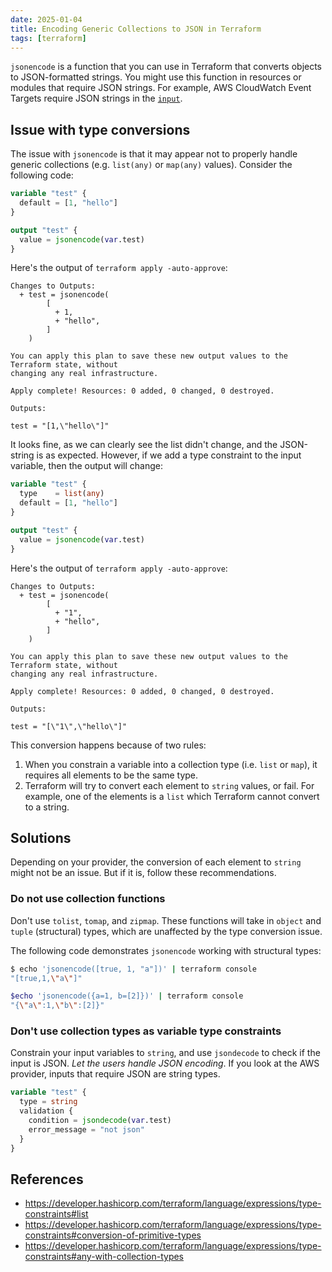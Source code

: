 ```yaml
---
date: 2025-01-04
title: Encoding Generic Collections to JSON in Terraform
tags: [terraform]
---
```


`jsonencode` is a function that you can use in Terraform that converts objects to JSON-formatted strings.
You might use this function in resources or modules that require JSON strings. For example, AWS CloudWatch
Event Targets require JSON strings in the [`input`](https://registry.terraform.io/providers/hashicorp/aws/latest/docs/resources/cloudwatch_event_target#input-1).

## Issue with type conversions

The issue with `jsonencode` is that it may appear not to properly handle generic collections (e.g. `list(any)` or `map(any)` values).
Consider the following code:

```tf
variable "test" {
  default = [1, "hello"]
}

output "test" {
  value = jsonencode(var.test)
}
```

Here's the output of `terraform apply -auto-approve`:

```plaintext
Changes to Outputs:
  + test = jsonencode(
        [
          + 1,
          + "hello",
        ]
    )

You can apply this plan to save these new output values to the Terraform state, without
changing any real infrastructure.

Apply complete! Resources: 0 added, 0 changed, 0 destroyed.

Outputs:

test = "[1,\"hello\"]"
```

It looks fine, as we can clearly see the list didn't change, and the JSON-string is as expected.
However, if we add a type constraint to the input variable, then the output will change:

```tf
variable "test" {
  type    = list(any)
  default = [1, "hello"]
}

output "test" {
  value = jsonencode(var.test)
}
```

Here's the output of `terraform apply -auto-approve`:

```plaintext
Changes to Outputs:
  + test = jsonencode(
        [
          + "1",
          + "hello",
        ]
    )

You can apply this plan to save these new output values to the Terraform state, without
changing any real infrastructure.

Apply complete! Resources: 0 added, 0 changed, 0 destroyed.

Outputs:

test = "[\"1\",\"hello\"]"
```

This conversion happens because of two rules:

1. When you constrain a variable into a collection type (i.e. `list` or `map`), it requires all elements to be the same type.
2. Terraform will try to convert each element to `string` values, or fail. For example, one of the elements is a `list`
   which Terraform cannot convert to a string.

## Solutions

Depending on your provider, the conversion of each element to `string` might not be an issue. But if it is, follow these
recommendations.

### Do not use collection functions

Don't use `tolist`, `tomap`, and `zipmap`. These functions will take in `object` and `tuple` (structural) types,
which are unaffected by the type conversion issue.

The following code demonstrates `jsonencode` working with structural types:

```sh
$ echo 'jsonencode([true, 1, "a"])' | terraform console
"[true,1,\"a\"]"

$echo 'jsonencode({a=1, b=[2]})' | terraform console
"{\"a\":1,\"b\":[2]}"
```

### Don't use collection types as variable type constraints

Constrain your input variables to `string`, and use `jsondecode` to check if the input is JSON. *Let the users handle JSON encoding*.
If you look at the AWS provider, inputs that require JSON are string types.

```tf
variable "test" {
  type = string
  validation {
    condition = jsondecode(var.test)
    error_message = "not json"
  }
}
```

## References

- <https://developer.hashicorp.com/terraform/language/expressions/type-constraints#list>
- <https://developer.hashicorp.com/terraform/language/expressions/type-constraints#conversion-of-primitive-types>
- <https://developer.hashicorp.com/terraform/language/expressions/type-constraints#any-with-collection-types>
